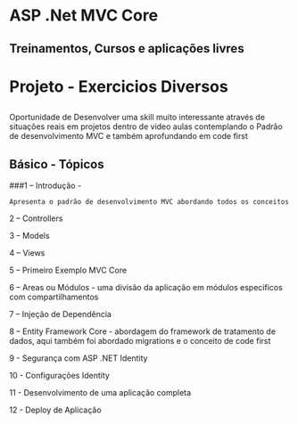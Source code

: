 # ASP .Net MVC Core

## Treinamentos, Cursos e aplicações livres

# Projeto - Exercicios Diversos

## 

Oportunidade de Desenvolver uma skill muito interessante através de situações reais em projetos dentro de video aulas
contemplando o Padrão de desenvolvimento MVC e também aprofundando em code first 

## Básico - Tópicos 

###1 – Introdução - 

    Apresenta o padrão de desenvolvimento MVC abordando todos os conceitos

2 – Controllers 

3 – Models 

4 – Views 

5 – Primeiro Exemplo MVC Core

6 – Areas ou Módulos - uma divisão da aplicação em módulos especificos com compartilhamentos

7 – Injeção de Dependência

8 – Entity Framework Core - abordagem do framework de tratamento de dados, aqui também foi abordado migrations e o conceito de code first

9 - Segurança com ASP .NET Identity 

10 - Configurações Identity

11 - Desenvolvimento de uma aplicação completa

12 - Deploy de Aplicação
